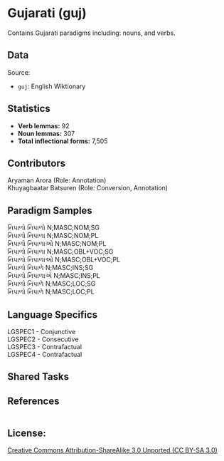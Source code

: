 # Gujarati (guj)

Contains Gujarati paradigms including: nouns, and verbs.


## Data

Source:
- `guj`: English Wiktionary

## Statistics

- **Verb lemmas:** 92
- **Noun lemmas:** 307
- **Total inflectional forms:** 7,505

## Contributors

Aryaman Arora (Role: Annotation) <br/>
Khuyagbaatar Batsuren (Role: Conversion, Annotation)  

## Paradigm Samples
નિપાળો	નિપાળો	N;MASC;NOM;SG <br />
નિપાળો	નિપાળા	N;MASC;NOM;PL <br />
નિપાળો	નિપાળાઓ	N;MASC;NOM;PL <br />
નિપાળો	નિપાળા	N;MASC;OBL+VOC;SG <br />
નિપાળો	નિપાળાઓ	N;MASC;OBL+VOC;PL <br />
નિપાળો	નિપાળે	N;MASC;INS;SG <br />
નિપાળો	નિપાળાએ	N;MASC;INS;PL <br />
નિપાળો	નિપાળે	N;MASC;LOC;SG <br />
નિપાળો	નિપાળે	N;MASC;LOC;PL <br />

## Language Specifics
LGSPEC1 - Conjunctive <br />
LGSPEC2 - Consecutive <br />
LGSPEC3 - Contrafactual <br />
LGSPEC4 - Contrafactual <br />

## Shared Tasks


## References
```

```

## License: 
 [Creative Commons Attribution-ShareAlike 3.0 Unported (CC BY-SA 3.0)](https://creativecommons.org/licenses/by-sa/3.0/)

